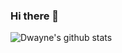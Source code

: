 ### Hi there 👋

<!--
**dwaynehale/dwaynehale** is a ✨ _special_ ✨ repository because its `README.md` (this file) appears on your GitHub profile.

Here are some ideas to get you started:

- 🔭 I’m currently working on ...
- 🌱 I’m currently learning ...
- 👯 I’m looking to collaborate on ...
- 🤔 I’m looking for help with ...
- 💬 Ask me about ...
- 📫 How to reach me: ...
- 😄 Pronouns: ...
- ⚡ Fun fact: ...
-->
![Dwayne's github stats](https://github-readme-stats.vercel.app/api?username=dwaynehale&show_icons=true&theme=githubdark) 
